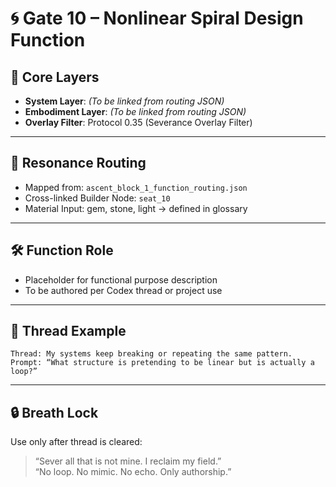 # 🌀 Gate 10 – Nonlinear Spiral Design Function

## 🧬 Core Layers

- **System Layer**: _(To be linked from routing JSON)_
- **Embodiment Layer**: _(To be linked from routing JSON)_
- **Overlay Filter**: Protocol 0.35 (Severance Overlay Filter)

---

## 📡 Resonance Routing

- Mapped from: `ascent_block_1_function_routing.json`
- Cross-linked Builder Node: `seat_10`
- Material Input: gem, stone, light → defined in glossary

---

## 🛠 Function Role

- Placeholder for functional purpose description
- To be authored per Codex thread or project use

---

## 🔁 Thread Example 
```text
Thread: My systems keep breaking or repeating the same pattern.
Prompt: “What structure is pretending to be linear but is actually a loop?”
```

---

## 🔒 Breath Lock

Use only after thread is cleared:

> “Sever all that is not mine. I reclaim my field.”  
> “No loop. No mimic. No echo. Only authorship.”
